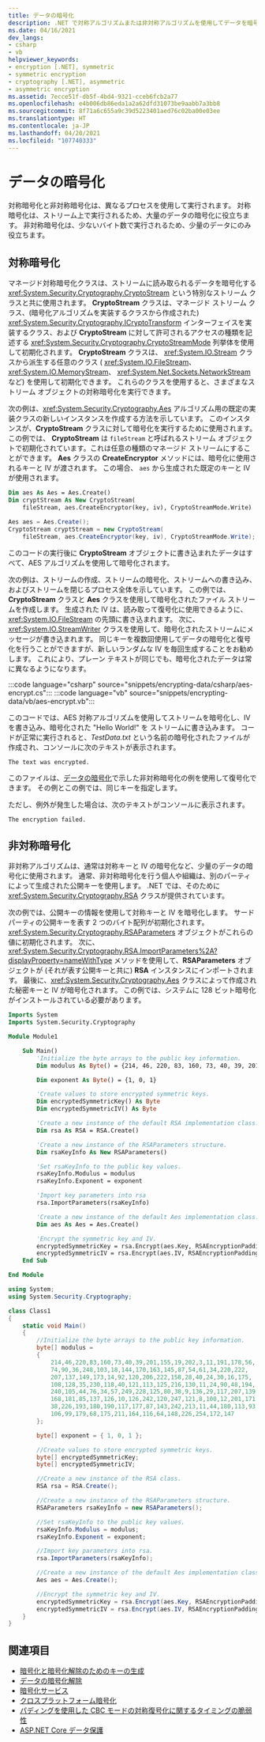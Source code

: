 ```yaml
---
title: データの暗号化
description: .NET で対称アルゴリズムまたは非対称アルゴリズムを使用してデータを暗号化する方法について説明します。
ms.date: 04/16/2021
dev_langs:
- csharp
- vb
helpviewer_keywords:
- encryption [.NET], symmetric
- symmetric encryption
- cryptography [.NET], asymmetric
- asymmetric encryption
ms.assetid: 7ecce51f-db5f-4bd4-9321-cceb6fcb2a77
ms.openlocfilehash: e4b006db86eda1a2a62dfd31073be9aabb7a3bb8
ms.sourcegitcommit: 8f71a6c655a9c39d5223401aed76c02ba00e03ee
ms.translationtype: HT
ms.contentlocale: ja-JP
ms.lasthandoff: 04/20/2021
ms.locfileid: "107740333"
---
```

# <a name="encrypting-data"></a>データの暗号化

対称暗号化と非対称暗号化は、異なるプロセスを使用して実行されます。 対称暗号化は、ストリーム上で実行されるため、大量のデータの暗号化に役立ちます。 非対称暗号化は、少ないバイト数で実行されるため、少量のデータにのみ役立ちます。

## <a name="symmetric-encryption"></a>対称暗号化

マネージド対称暗号化クラスは、ストリームに読み取られるデータを暗号化する <xref:System.Security.Cryptography.CryptoStream> という特別なストリーム クラスと共に使用されます。 **CryptoStream** クラスは、マネージド ストリーム クラス、(暗号化アルゴリズムを実装するクラスから作成された) <xref:System.Security.Cryptography.ICryptoTransform> インターフェイスを実装するクラス、および **CryptoStream** に対して許可されるアクセスの種類を記述する <xref:System.Security.Cryptography.CryptoStreamMode> 列挙体を使用して初期化されます。 **CryptoStream** クラスは、 <xref:System.IO.Stream> クラスから派生する任意のクラス ( <xref:System.IO.FileStream>、 <xref:System.IO.MemoryStream>、 <xref:System.Net.Sockets.NetworkStream>など) を使用して初期化できます。 これらのクラスを使用すると、さまざまなストリーム オブジェクトの対称暗号化を実行できます。

次の例は、<xref:System.Security.Cryptography.Aes> アルゴリズム用の既定の実装クラスの新しいインスタンスを作成する方法を示しています。 このインスタンスが、**CryptoStream** クラスに対して暗号化を実行するために使用されます。 この例では、 **CryptoStream** は `fileStream` と呼ばれるストリーム オブジェクトで初期化されています。これは任意の種類のマネージド ストリームにすることができます。 **Aes** クラスの **CreateEncryptor** メソッドには、暗号化に使用されるキーと IV が渡されます。 この場合、 `aes` から生成された既定のキーと IV が使用されます。

```vb
Dim aes As Aes = Aes.Create()
Dim cryptStream As New CryptoStream(
    fileStream, aes.CreateEncryptor(key, iv), CryptoStreamMode.Write)
```

```csharp
Aes aes = Aes.Create();
CryptoStream cryptStream = new CryptoStream(
    fileStream, aes.CreateEncryptor(key, iv), CryptoStreamMode.Write);
```

このコードの実行後に **CryptoStream** オブジェクトに書き込まれたデータはすべて、AES アルゴリズムを使用して暗号化されます。

次の例は、ストリームの作成、ストリームの暗号化、ストリームへの書き込み、およびストリームを閉じるプロセス全体を示しています。 この例では、**CryptoStream** クラスと **Aes** クラスを使用して暗号化されたファイル ストリームを作成します。 生成された IV は、読み取って復号化に使用できるように、<xref:System.IO.FileStream> の先頭に書き込まれます。 次に、<xref:System.IO.StreamWriter> クラスを使用して、暗号化されたストリームにメッセージが書き込まれます。 同じキーを複数回使用してデータの暗号化と復号化を行うことができますが、新しいランダムな IV を毎回生成することをお勧めします。 これにより、プレーン テキストが同じでも、暗号化されたデータは常に異なるようになります。

:::code language="csharp" source="snippets/encrypting-data/csharp/aes-encrypt.cs":::
:::code language="vb" source="snippets/encrypting-data/vb/aes-encrypt.vb":::

このコードでは、AES 対称アルゴリズムを使用してストリームを暗号化し、IV を書き込み、暗号化された "Hello World!" を ストリームに書き込みます。 コードが正常に実行されると、*TestData.txt* という名前の暗号化されたファイルが作成され、コンソールに次のテキストが表示されます。

```console
The text was encrypted.
```

このファイルは、[データの暗号化](decrypting-data.md)で示した非対称暗号化の例を使用して復号化できます。 その例とこの例では、同じキーを指定します。

ただし、例外が発生した場合は、次のテキストがコンソールに表示されます。

```console
The encryption failed.
```

## <a name="asymmetric-encryption"></a>非対称暗号化

非対称アルゴリズムは、通常は対称キーと IV の暗号化など、少量のデータの暗号化に使用されます。 通常、非対称暗号化を行う個人や組織は、別のパーティによって生成された公開キーを使用します。 .NET では、そのために <xref:System.Security.Cryptography.RSA> クラスが提供されています。

次の例では、公開キーの情報を使用して対称キーと IV を暗号化します。 サード パーティの公開キーを表す 2 つのバイト配列が初期化されます。 <xref:System.Security.Cryptography.RSAParameters> オブジェクトがこれらの値に初期化されます。 次に、<xref:System.Security.Cryptography.RSA.ImportParameters%2A?displayProperty=nameWithType> メソッドを使用して、**RSAParameters** オブジェクトが (それが表す公開キーと共に) **RSA** インスタンスにインポートされます。 最後に、<xref:System.Security.Cryptography.Aes> クラスによって作成された秘密キーと IV が暗号化されます。 この例では、システムに 128 ビット暗号化がインストールされている必要があります。

```vb
Imports System
Imports System.Security.Cryptography

Module Module1

    Sub Main()
        'Initialize the byte arrays to the public key information.
        Dim modulus As Byte() = {214, 46, 220, 83, 160, 73, 40, 39, 201, 155, 19, 202, 3, 11, 191, 178, 56, 74, 90, 36, 248, 103, 18, 144, 170, 163, 145, 87, 54, 61, 34, 220, 222, 207, 137, 149, 173, 14, 92, 120, 206, 222, 158, 28, 40, 24, 30, 16, 175, 108, 128, 35, 230, 118, 40, 121, 113, 125, 216, 130, 11, 24, 90, 48, 194, 240, 105, 44, 76, 34, 57, 249, 228, 125, 80, 38, 9, 136, 29, 117, 207, 139, 168, 181, 85, 137, 126, 10, 126, 242, 120, 247, 121, 8, 100, 12, 201, 171, 38, 226, 193, 180, 190, 117, 177, 87, 143, 242, 213, 11, 44, 180, 113, 93, 106, 99, 179, 68, 175, 211, 164, 116, 64, 148, 226, 254, 172, 147}

        Dim exponent As Byte() = {1, 0, 1}

        'Create values to store encrypted symmetric keys.
        Dim encryptedSymmetricKey() As Byte
        Dim encryptedSymmetricIV() As Byte

        'Create a new instance of the default RSA implementation class.
        Dim rsa As RSA = RSA.Create()

        'Create a new instance of the RSAParameters structure.
        Dim rsaKeyInfo As New RSAParameters()

        'Set rsaKeyInfo to the public key values.
        rsaKeyInfo.Modulus = modulus
        rsaKeyInfo.Exponent = exponent

        'Import key parameters into rsa
        rsa.ImportParameters(rsaKeyInfo)

        'Create a new instance of the default Aes implementation class.
        Dim aes As Aes = Aes.Create()

        'Encrypt the symmetric key and IV.
        encryptedSymmetricKey = rsa.Encrypt(aes.Key, RSAEncryptionPadding.Pkcs1)
        encryptedSymmetricIV = rsa.Encrypt(aes.IV, RSAEncryptionPadding.Pkcs1)
    End Sub

End Module
```

```csharp
using System;
using System.Security.Cryptography;

class Class1
{
    static void Main()
    {
        //Initialize the byte arrays to the public key information.
        byte[] modulus =
        {
            214,46,220,83,160,73,40,39,201,155,19,202,3,11,191,178,56,
            74,90,36,248,103,18,144,170,163,145,87,54,61,34,220,222,
            207,137,149,173,14,92,120,206,222,158,28,40,24,30,16,175,
            108,128,35,230,118,40,121,113,125,216,130,11,24,90,48,194,
            240,105,44,76,34,57,249,228,125,80,38,9,136,29,117,207,139,
            168,181,85,137,126,10,126,242,120,247,121,8,100,12,201,171,
            38,226,193,180,190,117,177,87,143,242,213,11,44,180,113,93,
            106,99,179,68,175,211,164,116,64,148,226,254,172,147
        };

        byte[] exponent = { 1, 0, 1 };

        //Create values to store encrypted symmetric keys.
        byte[] encryptedSymmetricKey;
        byte[] encryptedSymmetricIV;

        //Create a new instance of the RSA class.
        RSA rsa = RSA.Create();

        //Create a new instance of the RSAParameters structure.
        RSAParameters rsaKeyInfo = new RSAParameters();

        //Set rsaKeyInfo to the public key values.
        rsaKeyInfo.Modulus = modulus;
        rsaKeyInfo.Exponent = exponent;

        //Import key parameters into rsa.
        rsa.ImportParameters(rsaKeyInfo);

        //Create a new instance of the default Aes implementation class.
        Aes aes = Aes.Create();

        //Encrypt the symmetric key and IV.
        encryptedSymmetricKey = rsa.Encrypt(aes.Key, RSAEncryptionPadding.Pkcs1);
        encryptedSymmetricIV = rsa.Encrypt(aes.IV, RSAEncryptionPadding.Pkcs1);
    }
}
```

## <a name="see-also"></a>関連項目

- [暗号化と暗号化解除のためのキーの生成](generating-keys-for-encryption-and-decryption.md)
- [データの暗号化解除](decrypting-data.md)
- [暗号化サービス](cryptographic-services.md)
- [クロスプラットフォーム暗号化](cross-platform-cryptography.md)
- [パディングを使用した CBC モードの対称復号化に関するタイミングの脆弱性](vulnerabilities-cbc-mode.md)
- [ASP.NET Core データ保護](/aspnet/core/security/data-protection/introduction)
